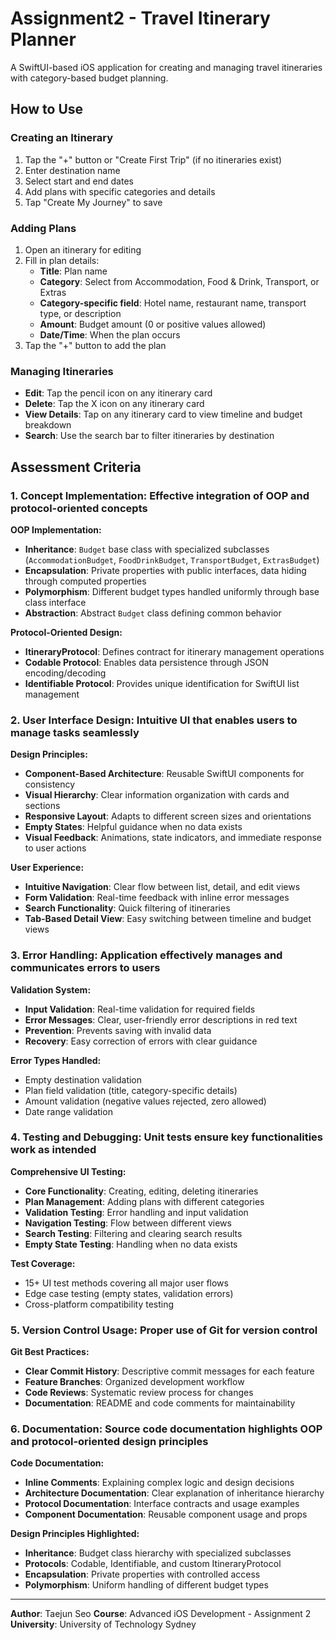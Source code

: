 # Assignment2 - Travel Itinerary Planner

A SwiftUI-based iOS application for creating and managing travel itineraries with category-based budget planning.

## How to Use

### Creating an Itinerary
1. Tap the "+" button or "Create First Trip" (if no itineraries exist)
2. Enter destination name
3. Select start and end dates
4. Add plans with specific categories and details
5. Tap "Create My Journey" to save

### Adding Plans
1. Open an itinerary for editing
2. Fill in plan details:
   - **Title**: Plan name
   - **Category**: Select from Accommodation, Food & Drink, Transport, or Extras
   - **Category-specific field**: Hotel name, restaurant name, transport type, or description
   - **Amount**: Budget amount (0 or positive values allowed)
   - **Date/Time**: When the plan occurs
3. Tap the "+" button to add the plan

### Managing Itineraries
- **Edit**: Tap the pencil icon on any itinerary card
- **Delete**: Tap the X icon on any itinerary card
- **View Details**: Tap on any itinerary card to view timeline and budget breakdown
- **Search**: Use the search bar to filter itineraries by destination

## Assessment Criteria

### 1. Concept Implementation: Effective integration of OOP and protocol-oriented concepts

**OOP Implementation:**
- **Inheritance**: `Budget` base class with specialized subclasses (`AccommodationBudget`, `FoodDrinkBudget`, `TransportBudget`, `ExtrasBudget`)
- **Encapsulation**: Private properties with public interfaces, data hiding through computed properties
- **Polymorphism**: Different budget types handled uniformly through base class interface
- **Abstraction**: Abstract `Budget` class defining common behavior

**Protocol-Oriented Design:**
- **ItineraryProtocol**: Defines contract for itinerary management operations
- **Codable Protocol**: Enables data persistence through JSON encoding/decoding
- **Identifiable Protocol**: Provides unique identification for SwiftUI list management

### 2. User Interface Design: Intuitive UI that enables users to manage tasks seamlessly

**Design Principles:**
- **Component-Based Architecture**: Reusable SwiftUI components for consistency
- **Visual Hierarchy**: Clear information organization with cards and sections
- **Responsive Layout**: Adapts to different screen sizes and orientations
- **Empty States**: Helpful guidance when no data exists
- **Visual Feedback**: Animations, state indicators, and immediate response to user actions

**User Experience:**
- **Intuitive Navigation**: Clear flow between list, detail, and edit views
- **Form Validation**: Real-time feedback with inline error messages
- **Search Functionality**: Quick filtering of itineraries
- **Tab-Based Detail View**: Easy switching between timeline and budget views

### 3. Error Handling: Application effectively manages and communicates errors to users

**Validation System:**
- **Input Validation**: Real-time validation for required fields
- **Error Messages**: Clear, user-friendly error descriptions in red text
- **Prevention**: Prevents saving with invalid data
- **Recovery**: Easy correction of errors with clear guidance

**Error Types Handled:**
- Empty destination validation
- Plan field validation (title, category-specific details)
- Amount validation (negative values rejected, zero allowed)
- Date range validation

### 4. Testing and Debugging: Unit tests ensure key functionalities work as intended

**Comprehensive UI Testing:**
- **Core Functionality**: Creating, editing, deleting itineraries
- **Plan Management**: Adding plans with different categories
- **Validation Testing**: Error handling and input validation
- **Navigation Testing**: Flow between different views
- **Search Testing**: Filtering and clearing search results
- **Empty State Testing**: Handling when no data exists

**Test Coverage:**
- 15+ UI test methods covering all major user flows
- Edge case testing (empty states, validation errors)
- Cross-platform compatibility testing

### 5. Version Control Usage: Proper use of Git for version control

**Git Best Practices:**
- **Clear Commit History**: Descriptive commit messages for each feature
- **Feature Branches**: Organized development workflow
- **Code Reviews**: Systematic review process for changes
- **Documentation**: README and code comments for maintainability

### 6. Documentation: Source code documentation highlights OOP and protocol-oriented design principles

**Code Documentation:**
- **Inline Comments**: Explaining complex logic and design decisions
- **Architecture Documentation**: Clear explanation of inheritance hierarchy
- **Protocol Documentation**: Interface contracts and usage examples
- **Component Documentation**: Reusable component usage and props

**Design Principles Highlighted:**
- **Inheritance**: Budget class hierarchy with specialized subclasses
- **Protocols**: Codable, Identifiable, and custom ItineraryProtocol
- **Encapsulation**: Private properties with controlled access
- **Polymorphism**: Uniform handling of different budget types

---

**Author**: Taejun Seo 
**Course**: Advanced iOS Development - Assignment 2  
**University**: University of Technology Sydney
